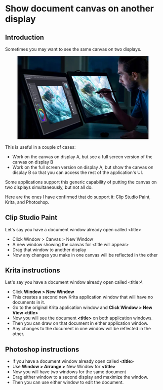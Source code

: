 # Show document canvas on another display

## Introduction

Sometimes you may want to see the same canvas on two displays.

<figure><img src="../../.gitbook/assets/Screenshot 2023-08-19 032531.jpg" alt=""><figcaption></figcaption></figure>

This is useful in a couple of cases:

* Work on the canvas on display A, but see a full screen version of the canvas on display B
* &#x20;Work on the full screen version on display A, but show the canvas on display B so that you can access the rest of the application's UI.

Some applications support this generic capability of putting the canvas on two displays simultaneously, but not all do.

Here are the ones I have confirmed that do support it: Clip Studio Paint, Krita, and Photoshop.

## Clip Studio Paint&#x20;

Let's say you have a document window already open called \<title>

* Click Window > Canvas > New Window
* A new window showing the canvas for \<title will appear>
* Drag that window to another display
* Now any changes you make in one canvas will be reflected in the other

## Krita instructions

Let's say you have a document window already open called \<title>\


* Click **Window > New Window**&#x20;
* This creates a second new Krita application window that will have no documents in it.&#x20;
* Go to the original Krita application window and **Click Window > New View \<title>**
* Now you will see the document **\<title>** on both application windows.&#x20;
* Then you can draw on that document in either application window.
* Any changes to the document in one window will be reflected in the other.

## Photoshop instructions

* If you have a document window already open called **\<title>**
* Use **Window > Arrange >** New Window for **\<title>**
* Now you will have two windows for the same document&#x20;
* Drag either window to a second display and maximize the window.&#x20;
* Then you can use either window to edit the document.



